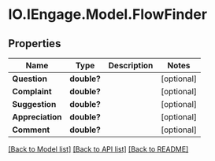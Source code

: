# IO.IEngage.Model.FlowFinder
## Properties

Name | Type | Description | Notes
------------ | ------------- | ------------- | -------------
**Question** | **double?** |  | [optional] 
**Complaint** | **double?** |  | [optional] 
**Suggestion** | **double?** |  | [optional] 
**Appreciation** | **double?** |  | [optional] 
**Comment** | **double?** |  | [optional] 

[[Back to Model list]](../README.md#documentation-for-models) [[Back to API list]](../README.md#documentation-for-api-endpoints) [[Back to README]](../README.md)

